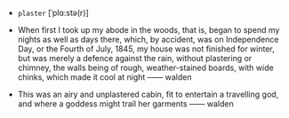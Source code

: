 - `plaster` [ˈplɑ:stə(r)]



- When first I took up my abode in the woods, that is, began to spend my nights as well as days there, which, by accident, was on Independence Day, or the Fourth of July, 1845, my house was not finished for winter, but was merely a defence against the rain, without plastering or chimney, the walls being of rough, weather-stained boards, with wide chinks, which made it cool at night —— walden

-  This was an airy and unplastered cabin, fit to entertain a travelling god, and where a goddess might trail her garments —— walden